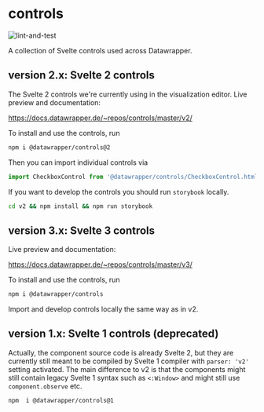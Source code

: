 # controls

![lint-and-test](https://github.com/datawrapper/controls/workflows/lint-and-test/badge.svg)

A collection of Svelte controls used across Datawrapper.


## version 2.x: Svelte 2 controls

The Svelte 2 controls we're currently using in the visualization editor. Live preview and documentation:

https://docs.datawrapper.de/~repos/controls/master/v2/

To install and use the controls, run

```sh
npm i @datawrapper/controls@2
```

Then you can import individual controls via

```js
import CheckboxControl from '@datawrapper/controls/CheckboxControl.html';
```

If you want to develop the controls you should run `storybook` locally.

```bash
cd v2 && npm install && npm run storybook
```

## version 3.x: Svelte 3 controls

Live preview and documentation:

https://docs.datawrapper.de/~repos/controls/master/v3/

To install and use the controls, run

```sh
npm i @datawrapper/controls
```

Import and develop controls locally the same way as in v2.

## version 1.x: Svelte 1 controls (deprecated)

Actually, the component source code is already Svelte 2, but they are currently still meant to be compiled by Svelte 1 compiler with `parser: 'v2'` setting activated. The main difference to v2 is that the components might still contain legacy Svelte 1 syntax such as `<:Window>` and might still use `component.observe` etc.

```sh
npm  i @datawrapper/controls@1
```
